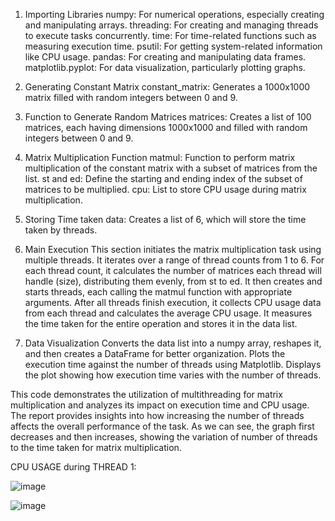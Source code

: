 1. Importing Libraries
numpy: For numerical operations, especially creating and manipulating arrays.
threading: For creating and managing threads to execute tasks concurrently.
time: For time-related functions such as measuring execution time.
psutil: For getting system-related information like CPU usage.
pandas: For creating and manipulating data frames.
matplotlib.pyplot: For data visualization, particularly plotting graphs.

2. Generating Constant Matrix
constant_matrix: Generates a 1000x1000 matrix filled with random integers between 0 and 9.

3. Function to Generate Random Matrices
matrices: Creates a list of 100 matrices, each having dimensions 1000x1000 and filled with random integers between 0 and 9.

4. Matrix Multiplication Function
matmul: Function to perform matrix multiplication of the constant matrix with a subset of matrices from the list.
st and ed: Define the starting and ending index of the subset of matrices to be multiplied.
cpu: List to store CPU usage during matrix multiplication.

5. Storing Time taken
data: Creates a list of 6, which will store the time taken by threads.

6. Main Execution
This section initiates the matrix multiplication task using multiple threads.
It iterates over a range of thread counts from 1 to 6.
For each thread count, it calculates the number of matrices each thread will handle (size), distributing them evenly, from st to ed.
It then creates and starts threads, each calling the matmul function with appropriate arguments.
After all threads finish execution, it collects CPU usage data from each thread and calculates the average CPU usage.
It measures the time taken for the entire operation and stores it in the data list.

7. Data Visualization
Converts the data list into a numpy array, reshapes it, and then creates a DataFrame for better organization.
Plots the execution time against the number of threads using Matplotlib.
Displays the plot showing how execution time varies with the number of threads.

This code demonstrates the utilization of multithreading for matrix multiplication and analyzes its impact on execution time and CPU usage. The report provides insights into how increasing the number of threads affects the overall performance of the task.
As we can see, the graph first decreases and then increases, showing the variation of number of threads to the time taken for matrix multiplication.

CPU USAGE during THREAD 1:


![image](https://github.com/B7aot/-Predictive-Analysis/assets/150000274/ee64c7cf-3717-4a60-80b8-be2fb1333a68)

![image](https://github.com/B7aot/-Predictive-Analysis/assets/150000274/653f7256-419a-4079-b2c1-7822257551fe)
 
